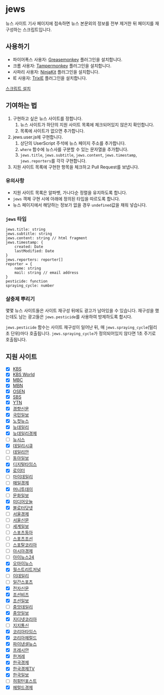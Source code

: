 # jews

뉴스 사이트 기사 페이지에 접속하면 뉴스 본문외의 정보를 전부 제거한 뒤 페이지를 재구성하는 스크립트입니다.


## 사용하기

* 파이어폭스 사용자: [Greasemonkey](https://addons.mozilla.org/ko/firefox/addon/greasemonkey/) 플러그인을 설치합니다.
* 크롬 사용자: [Tampermonkey](https://chrome.google.com/webstore/detail/tampermonkey/dhdgffkkebhmkfjojejmpbldmpobfkfo) 플러그인을 설치합니다.
* 사파리 사용자: [NinjaKit](https://github.com/os0x/NinjaKit) 플러그인을 설치합니다.
* IE 사용자: [TrixIE](http://sourceforge.net/projects/trixiewpf45/) 플러그인을 설치합니다.

[스크립트 설치](https://github.com/disjukr/jews/raw/release/jews.user.js)


## 기여하는 법

1. 구현하고 싶은 뉴스 사이트를 정합니다.
    1. 뉴스 사이트가 하단의 지원 사이트 목록에 체크되어있지 않은지 확인합니다.
    2. 목록에 사이트가 없으면 추가합니다.
2. jews.user.js에 구현합니다.
    1. 상단의 UserScript 주석에 뉴스 페이지 주소를 추가합니다.
    2. `where` 함수에 뉴스사를 구분할 수 있는 문자열을 추가합니다.
    3. `jews.title`, `jews.subtitle`, `jews.content`, `jews.timestamp`, `jews.reporters`를 각각 구현합니다.
3. 지원 사이트 목록에 구현한 항목을 체크하고 Pull Request를 보냅니다.

### 유의사항

* 지원 사이트 목록은 알파벳, 가나다순 정렬을 유지하도록 합니다.
* `jews` 객체 구현 시에 아래에 정의된 타입을 따르도록 합니다.
* 뉴스 페이지에서 해당하는 정보가 없을 경우 `undefined`값을 채워 넣습니다.

### `jews` 타입

```
jews.title: string
jews.subtitle: string
jews.content: string // html fragment
jews.timestamp: {
    created: Date
    lastModified: Date
}
jews.reporters: reporter[]
reporter = {
    name: string
    mail: string // email address
}
pesticide: function
spraying_cycle: number
```

### 살충제 뿌리기

몇몇 뉴스 사이트들은 사이트 재구성 뒤에도 광고가 남아있을 수 있습니다.
재구성을 했는데도 남는 광고들은 `jews.pesticide`를 사용하여 방제하도록 합시다.

`jews.pesticide` 함수는 사이트 재구성이 일어난 뒤, 매 `jews.spraying_cycle`(밀리초 단위)마다 호출됩니다.
`jews.spraying_cycle`가 정의되어있지 않다면 1초 주기로 호출됩니다.


## 지원 사이트

* [x] [KBS](http://news.kbs.co.kr)
* [x] [KBS World](http://world.kbs.co.kr)
* [x] [MBC](http://imnews.imbc.com)
* [x] [MBN](http://mbn.mk.co.kr/pages/news/index.html)
* [x] [OSEN](http://osen.mt.co.kr)
* [x] [SBS](http://news.sbs.co.kr)
* [x] [YTN](http://www.ytn.co.kr)
* [x] [경향신문](http://www.khan.co.kr)
* [x] [국민일보](http://www.kmib.co.kr)
* [x] [노컷뉴스](http://www.nocutnews.co.kr)
* [x] [뉴데일리](http://www.newdaily.co.kr)
* [x] [뉴데일리경제](http://biz.newdaily.co.kr)
* [ ] [뉴시스](http://www.newsis.com)
* [x] [데일리시큐](http://dailysecu.com)
* [ ] [데일리안](http://www.dailian.co.kr)
* [ ] [동아일보](http://www.donga.com)
* [x] [디지털타임스](http://www.dt.co.kr)
* [x] [로이터](http://www.reuters.com)
* [ ] [마이데일리](http://www.mydaily.co.kr)
* [ ] [매일경제](http://www.mk.co.kr)
* [x] [머니투데이](http://www.mt.co.kr)
* [ ] [문화일보](http://www.munhwa.com)
* [x] [미디어오늘](http://www.mediatoday.co.kr)
* [x] [블로터닷넷](http://www.bloter.net)
* [ ] [서울경제](http://economy.hankooki.com)
* [ ] [서울신문](http://www.seoul.co.kr)
* [ ] [세계일보](http://www.segye.com)
* [ ] [스포츠동아](http://sports.donga.com)
* [ ] [스포츠조선](http://sports.chosun.com)
* [ ] [스포탈코리아](http://www.sportalkorea.com)
* [ ] [아시아경제](http://www.asiae.co.kr)
* [ ] [아이뉴스24](http://www.inews24.com)
* [x] [오마이뉴스](http://www.ohmynews.com)
* [x] [월스트리트저널](http://kr.wsj.com)
* [ ] [이데일리](http://www.edaily.co.kr)
* [ ] [일간스포츠](http://isplus.joins.com)
* [x] [전자신문](http://www.etnews.com)
* [x] [조선비즈](http://biz.chosun.com)
* [x] [조선일보](http://www.chosun.com)
* [ ] [중앙데일리](http://koreajoongangdaily.joins.com)
* [x] [중앙일보](http://joongang.joins.com)
* [x] [지디넷코리아](http://www.zdnet.co.kr)
* [ ] [지지통신](http://www.jiji.com)
* [x] [코리아타임스](http://www.koreatimes.co.kr)
* [x] [코리아헤럴드](http://www.koreaherald.com)
* [x] [파이낸셜뉴스](http://www.fnnews.com)
* [x] [프레시안](http://www.pressian.com)
* [x] [한겨레](http://www.hani.co.kr)
* [x] [한국경제](http://www.hankyung.com)
* [x] [한국경제TV](http://www.wowtv.co.kr)
* [x] [한국일보](http://www.hankookilbo.com)
* [ ] [허핑턴포스트](http://www.huffingtonpost.kr)
* [x] [헤럴드경제](http://biz.heraldcorp.com)
